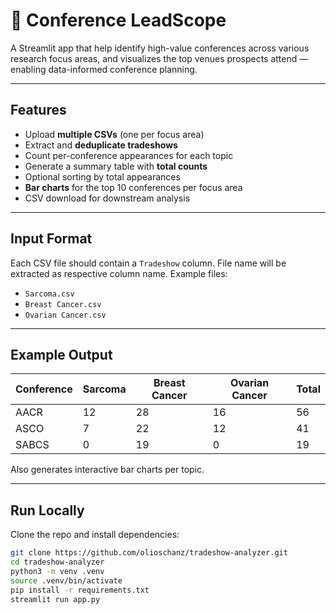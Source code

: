 # 📡 Conference LeadScope

A Streamlit app that help identify high-value conferences across various research focus areas, and visualizes the top venues prospects attend — enabling data-informed conference planning.

---

## Features

- Upload **multiple CSVs** (one per focus area)
- Extract and **deduplicate tradeshows**
- Count per-conference appearances for each topic
- Generate a summary table with **total counts**
- Optional sorting by total appearances
- **Bar charts** for the top 10 conferences per focus area
- CSV download for downstream analysis

---

## Input Format

Each CSV file should contain a `Tradeshow` column. File name will be extracted as respective column name.
Example files:

- `Sarcoma.csv`
- `Breast Cancer.csv`
- `Ovarian Cancer.csv`

---

## Example Output

| Conference      | Sarcoma | Breast Cancer | Ovarian Cancer | Total |
|----------------|---------|----------------|----------------|--------|
| AACR           | 12      | 28             | 16             | 56     |
| ASCO           | 7       | 22             | 12             | 41     |
| SABCS          | 0       | 19             | 0              | 19     |

Also generates interactive bar charts per topic.

---

## Run Locally

Clone the repo and install dependencies:

```bash
git clone https://github.com/olioschanz/tradeshow-analyzer.git
cd tradeshow-analyzer
python3 -m venv .venv
source .venv/bin/activate
pip install -r requirements.txt
streamlit run app.py
